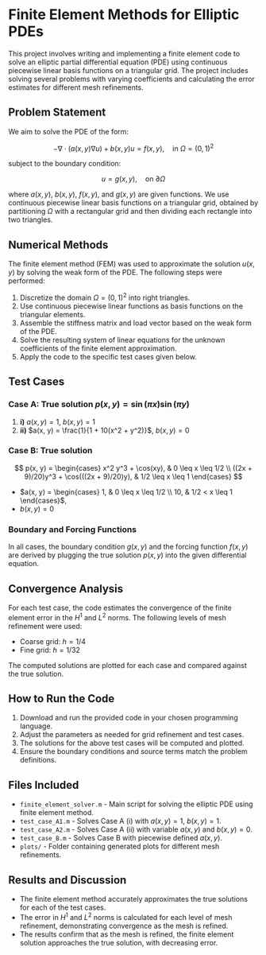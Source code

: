 # Finite Element Methods for Elliptic PDEs

This project involves writing and implementing a finite element code to solve an elliptic partial differential equation (PDE) using continuous piecewise linear basis functions on a triangular grid. The project includes solving several problems with varying coefficients and calculating the error estimates for different mesh refinements.

## Problem Statement

We aim to solve the PDE of the form:

$$ -\nabla \cdot (a(x, y) \nabla u) + b(x, y)u = f(x, y), \quad \text{in} \ \Omega = (0, 1)^2 $$

subject to the boundary condition:

$$ u = g(x, y), \quad \text{on} \ \partial\Omega $$

where $a(x, y)$, $b(x, y)$, $f(x, y)$, and $g(x, y)$ are given functions. We use continuous piecewise linear basis functions on a triangular grid, obtained by partitioning $\Omega$ with a rectangular grid and then dividing each rectangle into two triangles.

## Numerical Methods

The finite element method (FEM) was used to approximate the solution $u(x, y)$ by solving the weak form of the PDE. The following steps were performed:

1. Discretize the domain $\Omega = (0, 1)^2$ into right triangles.
2. Use continuous piecewise linear functions as basis functions on the triangular elements.
3. Assemble the stiffness matrix and load vector based on the weak form of the PDE.
4. Solve the resulting system of linear equations for the unknown coefficients of the finite element approximation.
5. Apply the code to the specific test cases given below.

## Test Cases

### Case A: True solution $p(x, y) = \sin(\pi x)\sin(\pi y)$
1. **i)** $a(x, y) = 1$, $b(x, y) = 1$
2. **ii)** $a(x, y) = \frac{1}{1 + 10(x^2 + y^2)}$, $b(x, y) = 0$

### Case B: True solution
$$
p(x, y) =
\begin{cases} 
x^2 y^3 + \cos(xy), & 0 \leq x \leq 1/2 \\
((2x + 9)/20)y^3 + \cos(((2x + 9)/20)y), & 1/2 \leq x \leq 1
\end{cases}
$$

- $a(x, y) = \begin{cases} 
1, & 0 \leq x \leq 1/2 \\
10, & 1/2 < x \leq 1 
\end{cases}$, 
- $b(x, y) = 0$

### Boundary and Forcing Functions

In all cases, the boundary condition $g(x, y)$ and the forcing function $f(x, y)$ are derived by plugging the true solution $p(x, y)$ into the given differential equation.

## Convergence Analysis

For each test case, the code estimates the convergence of the finite element error in the $H^1$ and $L^2$ norms. The following levels of mesh refinement were used:
- Coarse grid: $h = 1/4$
- Fine grid: $h = 1/32$

The computed solutions are plotted for each case and compared against the true solution.

## How to Run the Code

1. Download and run the provided code in your chosen programming language.
2. Adjust the parameters as needed for grid refinement and test cases.
3. The solutions for the above test cases will be computed and plotted.
4. Ensure the boundary conditions and source terms match the problem definitions.

## Files Included

- `finite_element_solver.m` - Main script for solving the elliptic PDE using finite element method.
- `test_case_A1.m` - Solves Case A (i) with $a(x, y) = 1$, $b(x, y) = 1$.
- `test_case_A2.m` - Solves Case A (ii) with variable $a(x, y)$ and $b(x, y) = 0$.
- `test_case_B.m` - Solves Case B with piecewise defined $a(x, y)$.
- `plots/` - Folder containing generated plots for different mesh refinements.

## Results and Discussion

- The finite element method accurately approximates the true solutions for each of the test cases.
- The error in $H^1$ and $L^2$ norms is calculated for each level of mesh refinement, demonstrating convergence as the mesh is refined.
- The results confirm that as the mesh is refined, the finite element solution approaches the true solution, with decreasing error.
